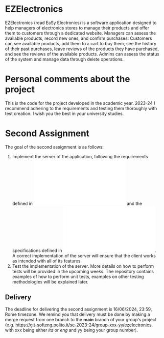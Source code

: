 # EZElectronics

EZElectronics (read EaSy Electronics) is a software application designed to help managers of electronics stores to manage their products and offer them to customers through a dedicated website. Managers can assess the available products, record new ones, and confirm purchases. Customers can see available products, add them to a cart to buy them, see the history of their past purchases, leave reviews of the products they have purchased, and see the reviews of the available products. Admins can assess the status of the system and manage data through delete operations.

# Personal comments about the project
This is the code for the project developed in the academic year. 2023-24
I recommend adhering to the requirements and testing them thoroughly with test creation.
I wish you the best in your university studies.

# Second Assignment

The goal of the second assignment is as follows:

1. Implement the server of the application, following the requirements defined in ![OfficialRequirementsDocumentV2.md](./OfficialRequirementsDocumentV2.md) and the specifications defined in ![API.md](./API.md). A correct implementation of the server will ensure that the client works as intended with all of its features.
2. Test the implementation of the server. More details on how to perform tests will be provided in the upcoming weeks. The repository contains examples of how to perform unit tests, examples on other testing methodologies will be explained later.

## Delivery

The deadline for delivering the second assignment is 16/06/2024, 23:59, Rome timezone. We remind you that delivery must be done by making a merge request from one branch to the **main** branch of your group's project (e.g. https://git-softeng.polito.it/se-2023-24/group-xxx-yy/ezelectronics, with xxx being either _ita_ or _eng_ and yy being your group number).
